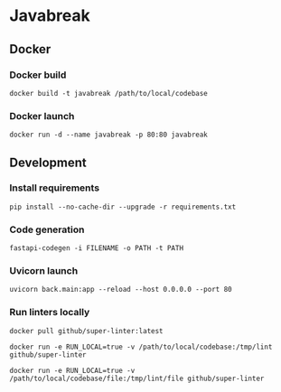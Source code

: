 # Javabreak

## Docker

### Docker build

```docker build -t javabreak /path/to/local/codebase```

### Docker launch

```docker run -d --name javabreak -p 80:80 javabreak```

## Development

### Install requirements

```pip install --no-cache-dir --upgrade -r requirements.txt```

### Code generation

```fastapi-codegen -i FILENAME -o PATH -t PATH```

### Uvicorn launch

```uvicorn back.main:app --reload --host 0.0.0.0 --port 80```

### Run linters locally

```docker pull github/super-linter:latest```

```docker run -e RUN_LOCAL=true -v /path/to/local/codebase:/tmp/lint github/super-linter```

```docker run -e RUN_LOCAL=true -v /path/to/local/codebase/file:/tmp/lint/file github/super-linter```
